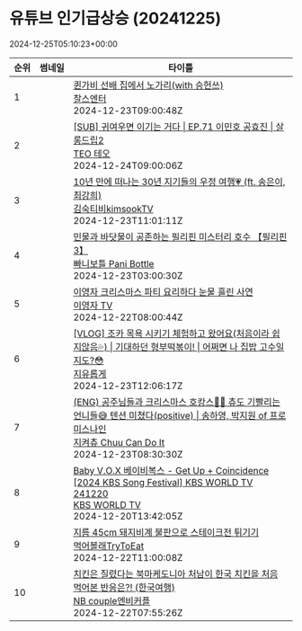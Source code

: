 # 유튜브 인기급상승 (20241225)

2024-12-25T05:10:23+00:00
<table><thead><tr><th nowrap>순위</th><th nowrap>썸네일</th><th nowrap>타이틀</th></tr></thead><tbody><tr><td>1</td><td><img src="https://i.ytimg.com/vi/paekEk2uM3o/default.jpg" alt="" /></td><td><a href="https://www.youtube.com/watch?v=paekEk2uM3o" target="_blank">퀸가비 선배 집에서 노가리(with 승헌쓰)</a><br /><a href="https://www.youtube.com/channel/UCCZ-gBdN59pF39tbm16xvdQ" target="_blank">찰스엔터</a><br />2024-12-23T09:00:48Z</td></tr><tr><td>2</td><td><img src="https://i.ytimg.com/vi/b_v08S--rkI/default.jpg" alt="" /></td><td><a href="https://www.youtube.com/watch?v=b_v08S--rkI" target="_blank">[SUB] 귀여우면 이기는 거다 | EP.71 이민호 공효진 | 살롱드립2</a><br /><a href="https://www.youtube.com/channel/UC-uIpGINZDL-VIHQQzJW8jw" target="_blank">TEO 테오</a><br />2024-12-24T09:00:06Z</td></tr><tr><td>3</td><td><img src="https://i.ytimg.com/vi/zIRuCLWquZ4/default.jpg" alt="" /></td><td><a href="https://www.youtube.com/watch?v=zIRuCLWquZ4" target="_blank">10년 만에 떠나는 30년 지기들의 우정 여행💗 (ft. 송은이, 최강희)</a><br /><a href="https://www.youtube.com/channel/UCvAewWPqooIUgQUsjhTmUVw" target="_blank">김숙티비kimsookTV</a><br />2024-12-23T11:01:11Z</td></tr><tr><td>4</td><td><img src="https://i.ytimg.com/vi/XeJBMDEU9kw/default.jpg" alt="" /></td><td><a href="https://www.youtube.com/watch?v=XeJBMDEU9kw" target="_blank">민물과 바닷물이 공존하는 필리핀 미스터리 호수 【필리핀3】</a><br /><a href="https://www.youtube.com/channel/UCNhofiqfw5nl-NeDJkXtPvw" target="_blank">빠니보틀 Pani Bottle</a><br />2024-12-23T03:00:30Z</td></tr><tr><td>5</td><td><img src="https://i.ytimg.com/vi/wHlPv3DyHos/default.jpg" alt="" /></td><td><a href="https://www.youtube.com/watch?v=wHlPv3DyHos" target="_blank">이영자 크리스마스 파티 요리하다 눈물 흘린 사연</a><br /><a href="https://www.youtube.com/channel/UC-js9KxuyRoB0b9zlKCgsCg" target="_blank">이영자 TV</a><br />2024-12-22T08:00:44Z</td></tr><tr><td>6</td><td><img src="https://i.ytimg.com/vi/mCJE1tBPGgk/default.jpg" alt="" /></td><td><a href="https://www.youtube.com/watch?v=mCJE1tBPGgk" target="_blank">[VLOG] 조카 목욕 시키기 체험하고 왔어요(처음이라 쉽지않음💦) | 기대하던 형부떡볶이! | 어쩌면 나 집밥 고수일지도?😳</a><br /><a href="https://www.youtube.com/channel/UCWKOpSuESpxuflb_zsm5W0Q" target="_blank">지유롭게</a><br />2024-12-23T12:06:17Z</td></tr><tr><td>7</td><td><img src="https://i.ytimg.com/vi/wK3SXUi9GtU/default.jpg" alt="" /></td><td><a href="https://www.youtube.com/watch?v=wK3SXUi9GtU" target="_blank">(ENG) 공주님들과 크리스마스 호캉스🎄💛 츄도 기빨리는 언니들😅 텐션 미쳤다(positive) | 송하영, 박지원 of 프로미스나인</a><br /><a href="https://www.youtube.com/channel/UChK2DhvPSG3sY0jIYYngVBA" target="_blank">지켜츄 Chuu Can Do It</a><br />2024-12-23T08:30:30Z</td></tr><tr><td>8</td><td><img src="https://i.ytimg.com/vi/A1ecVXwQ_wE/default.jpg" alt="" /></td><td><a href="https://www.youtube.com/watch?v=A1ecVXwQ_wE" target="_blank">Baby V.O.X 베이비복스 - Get Up + Coincidence [2024 KBS Song Festival]  KBS WORLD TV 241220</a><br /><a href="https://www.youtube.com/channel/UC5BMQOsAB8hKUyHu9KI6yig" target="_blank">KBS WORLD TV</a><br />2024-12-20T13:42:05Z</td></tr><tr><td>9</td><td><img src="https://i.ytimg.com/vi/9zQT_ljfDHw/default.jpg" alt="" /></td><td><a href="https://www.youtube.com/watch?v=9zQT_ljfDHw" target="_blank">지름 45cm 돼지비계 불판으로 스테이크전 튀기기</a><br /><a href="https://www.youtube.com/channel/UCTx3aCntDvkq-hGtOjKVSnQ" target="_blank">먹어볼래TryToEat</a><br />2024-12-22T11:00:08Z</td></tr><tr><td>10</td><td><img src="https://i.ytimg.com/vi/2il1y9oh4MM/default.jpg" alt="" /></td><td><a href="https://www.youtube.com/watch?v=2il1y9oh4MM" target="_blank">치킨은 질렸다는 북마케도니아 처남이 한국 치킨을 처음 먹어본 반응은?! (한국여행)</a><br /><a href="https://www.youtube.com/channel/UCEHYQlrn01RoUMjC5ubcNHQ" target="_blank">NB couple엔비커플</a><br />2024-12-22T07:55:26Z</td></tr></tbody></table>